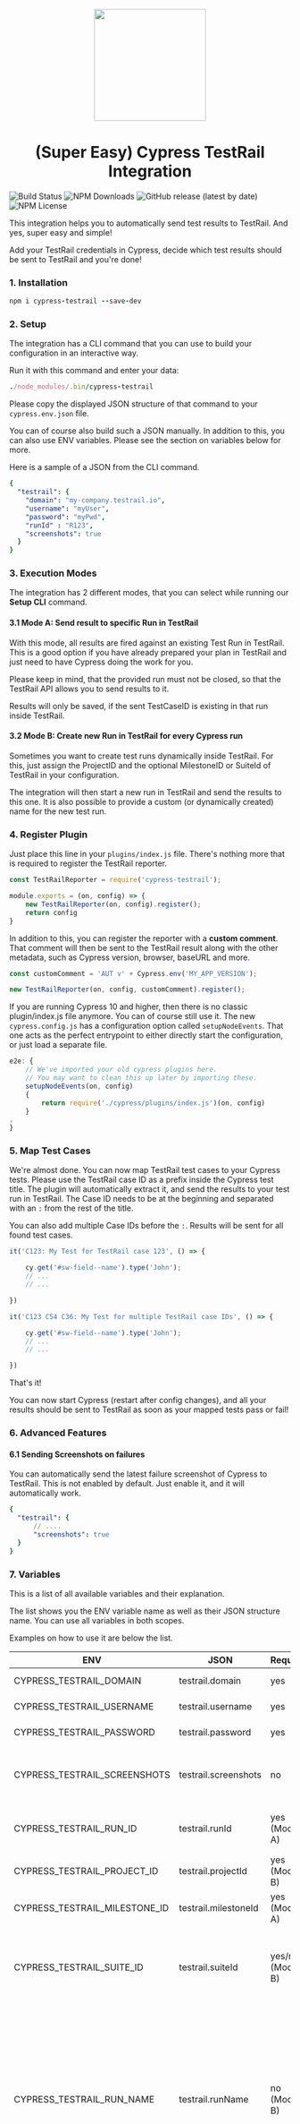 <p align="center">
   <img width="200px" src="/assets/cypress.jpg">
</p>
<h1 align="center">(Super Easy) Cypress TestRail Integration</h1>


![Build Status](https://github.com/boxblinkracer/cypress-testrail/actions/workflows/ci_pipe.yml/badge.svg) ![NPM Downloads](https://badgen.net/npm/dt/cypress-testrail) ![GitHub release (latest by date)](https://img.shields.io/github/v/release/boxblinkracer/cypress-testrail) ![NPM License](https://img.shields.io/npm/l/cypress-testrail)

This integration helps you to automatically send test results to TestRail. And yes, super easy and simple!

Add your TestRail credentials in Cypress, decide which test results should be sent to TestRail and you're done!



### 1. Installation

```ruby 
npm i cypress-testrail --save-dev
```



### 2. Setup

The integration has a CLI command that you can use to build your configuration in an interactive way.

Run it with this command and enter your data:

```ruby 
./node_modules/.bin/cypress-testrail 
```

Please copy the displayed JSON structure of that command to your `cypress.env.json` file. 

You can of course also build such a JSON manually. In addition to this, you can also use ENV variables. Please see the section on variables below for more.

Here is a sample of a JSON from the CLI command.

```yaml 
{
  "testrail": {
    "domain": "my-company.testrail.io",
    "username": "myUser",
    "password": "myPwd",
    "runId" : "R123",
    "screenshots": true
  }
}
```



### 3. Execution Modes

The integration has 2 different modes, that you can select while running our **Setup CLI** command.



#### 3.1 Mode A: Send result to specific Run in TestRail

With this mode, all results are fired against an existing Test Run in TestRail.
This is a good option if you have already prepared your plan in TestRail and just need to have Cypress doing the work for you.

Please keep in mind, that the provided run must not be closed, so that the TestRail API allows you to send results to it.

Results will only be saved, if the sent TestCaseID is  existing in that run inside TestRail.



#### 3.2 Mode B: Create new Run in TestRail for every Cypress run

Sometimes you want to create test runs dynamically inside TestRail.
For this, just assign the ProjectID and the optional MilestoneID or SuiteId of TestRail in your configuration.

The integration will then start a new run in TestRail and send the results to this one.
It is also possible to provide a custom (or dynamically created) name for the new test run.



### 4. Register Plugin

Just place this line in your `plugins/index.js` file.
There's nothing more that is required to register the TestRail reporter.

```javascript 
const TestRailReporter = require('cypress-testrail');

module.exports = (on, config) => {
    new TestRailReporter(on, config).register();
    return config
}
```

In addition to this, you can register the reporter with a **custom comment**.
That comment will then be sent to the TestRail result along with the other metadata,
such as Cypress version, browser, baseURL and more.

```javascript 
const customComment = 'AUT v' + Cypress.env('MY_APP_VERSION');

new TestRailReporter(on, config, customComment).register();
```

If you are running Cypress 10 and higher, then there is no classic plugin/index.js file anymore.
You can of course still use it. The new `cypress.config.js` has a configuration option called `setupNodeEvents`.
That one acts as the perfect entrypoint to either directly start the configuration, or just load a separate file.

```javascript
e2e: {
    // We've imported your old cypress plugins here.
    // You may want to clean this up later by importing these.
    setupNodeEvents(on, config)
    {
        return require('./cypress/plugins/index.js')(on, config)
    }
,
}
```



### 5. Map Test Cases

We're almost done.
You can now map TestRail test cases to your Cypress tests.
Please use the TestRail case ID as a prefix inside the Cypress test title.
The plugin will automatically extract it, and send the results to your test run in TestRail.
The Case ID needs to be at the beginning and separated with an `:` from the rest of the title.

You can also add multiple Case IDs before the `:`. Results will be sent for all found test cases.

```javascript 
it('C123: My Test for TestRail case 123', () => {

    cy.get('#sw-field--name').type('John');
    // ...
    // ...

})

it('C123 C54 C36: My Test for multiple TestRail case IDs', () => {

    cy.get('#sw-field--name').type('John');
    // ...
    // ...

})
```



That's it!

You can now start Cypress (restart after config changes), and all your results should be sent to TestRail as soon as your mapped tests pass or fail!



### 6. Advanced Features

#### 6.1 Sending Screenshots on failures

You can automatically send the latest failure screenshot of Cypress to TestRail.
This is not enabled by default. Just enable it, and it will automatically work.

```yaml 
{
  "testrail": {
      // ....
      "screenshots": true
  }
}
```



### 7. Variables

This is a list of all available variables and their explanation.

The list shows you the ENV variable name as well as their JSON structure name.
You can use all variables in both scopes. 

Examples on how to use it are below the list.

|  ENV                           | JSON | Required                   | Description             |
|--------------------------------| ---------------------- |----------------------------|-------------------------|
|  CYPRESS_TESTRAIL_DOMAIN       | testrail.domain                | yes | TestRail domain                                                   |
|  CYPRESS_TESTRAIL_USERNAME     | testrail.username  | yes | TestRail username                                                 |
|  CYPRESS_TESTRAIL_PASSWORD     | testrail.password    | yes | TestRail password                                                 |
|  CYPRESS_TESTRAIL_SCREENSHOTS  | testrail.screenshots | no | Send screenshots for failed tests. <br />Values: true\            |
|  CYPRESS_TESTRAIL_RUN_ID       | testrail.runId | yes (Mode A) | TestRail RunID to fire against, e.g. R123                         |
|  CYPRESS_TESTRAIL_PROJECT_ID   | testrail.projectId | yes (Mode B) | TestRail ProjectID, e.g. P45                                      |
|  CYPRESS_TESTRAIL_MILESTONE_ID | testrail.milestoneId | yes (Mode A) | TestRail MilestoneID, e.g. M4                                     |
|  CYPRESS_TESTRAIL_SUITE_ID     | testrail.suiteId | yes/no (Mode B) | TestRail SuiteID, e.g. S8.<br />Some projects might require this! |
|  CYPRESS_TESTRAIL_RUN_NAME     | testrail.runName | no (Mode B) | Template for the names of created runs. You can provide a fixed text but also use dynamic variables.<br /><br />Variables: (\_\_datetime\_\_) => generates e.g. "01/04/2022 12:45:00" |
|  CYPRESS_TESTRAIL_RUN_CLOSE    | testrail.closeRun | no (Mode B) | Automatically close test runs.<br />Values: true \| false<br />Default: false |



#### Use on CLI

To provide variables on CLI just expose them before executing your actual command.

```bash 
CYPRESS_TESTRAIL_PROJECT_ID=2 CYPRESS_TESTRAIL_MILESTONE_ID=15 ./node_modules/.bin/cypress run 
```



#### Use in cypress.env.json

You can also provide the variables in a JSON structure like this inside your **cypress.env.json** file.

```
{
    "testrail": {
        "domain": "",
        "username": "",
        "password": "",
        "screenshots": false,
        "projectId": "",
        "milestoneId": "",
        "suiteId": "",
        "runName": "",
        "closeRun": false
    }
}
```



### Copying / License

This repository is distributed under the MIT License (MIT).